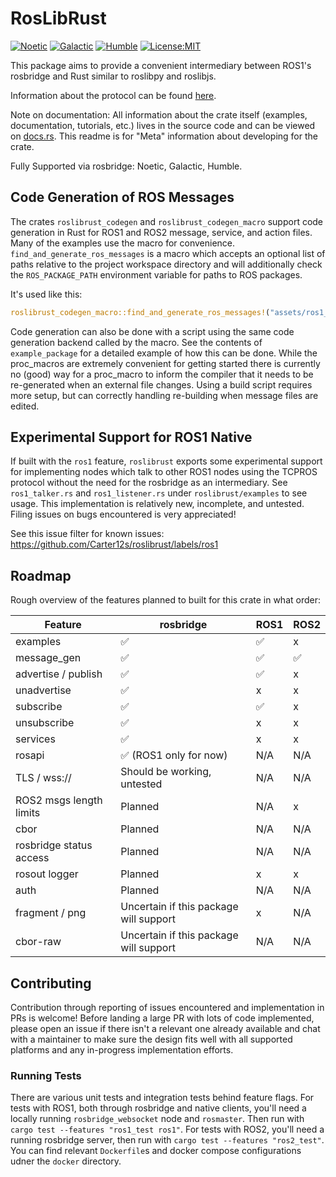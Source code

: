 # RosLibRust
[![Noetic](https://github.com/Carter12s/roslibrust/actions/workflows/noetic.yml/badge.svg)](https://github.com/Carter12s/roslibrust/actions/workflows/noetic.yml)
[![Galactic](https://github.com/Carter12s/roslibrust/actions/workflows/galactic.yml/badge.svg)](https://github.com/Carter12s/roslibrust/actions/workflows/galactic.yml)
[![Humble](https://github.com/Carter12s/roslibrust/actions/workflows/humble.yml/badge.svg)](https://github.com/Carter12s/roslibrust/actions/workflows/humble.yml)
[![License:MIT](https://img.shields.io/badge/License-MIT-yellow.svg)](https://opensource.org/licenses/MIT)

This package aims to provide a convenient intermediary between ROS1's rosbridge and Rust similar to roslibpy and roslibjs.

Information about the protocol can be found [here](https://github.com/RobotWebTools/rosbridge_suite).

Note on documentation:
All information about the crate itself (examples, documentation, tutorials, etc.) lives in the source code and can be viewed on [docs.rs](https://docs.rs/roslibrust).
This readme is for "Meta" information about developing for the crate.

Fully Supported via rosbridge: Noetic, Galactic, Humble.

## Code Generation of ROS Messages

The crates `roslibrust_codegen` and `roslibrust_codegen_macro` support code generation in Rust for ROS1 and ROS2 message, service, and action files. Many of the examples use the macro for convenience. `find_and_generate_ros_messages` is a macro which accepts an optional list of paths relative to the project workspace directory and will additionally check the `ROS_PACKAGE_PATH` environment variable for paths to ROS packages.

It's used like this:
```rust
roslibrust_codegen_macro::find_and_generate_ros_messages!("assets/ros1_common_interfaces/std_msgs");
```

Code generation can also be done with a script using the same code generation backend called by the macro. See the contents of `example_package` for a detailed example of how this can be done. While the proc_macros are extremely convenient for getting started
there is currently no (good) way for a proc_macro to inform the compiler that it needs to be re-generated when an external file
changes. Using a build script requires more setup, but can correctly handling re-building when message files are edited.

## Experimental Support for ROS1 Native

If built with the `ros1` feature, `roslibrust` exports some experimental support for implementing nodes which talk to other ROS1 nodes using the TCPROS protocol without the need for the rosbridge as an intermediary. See `ros1_talker.rs` and `ros1_listener.rs` under `roslibrust/examples` to see usage. This implementation is relatively new, incomplete, and untested. Filing issues on bugs encountered is very appreciated!

See this issue filter for known issues: https://github.com/Carter12s/roslibrust/labels/ros1

## Roadmap

Rough overview of the features planned to built for this crate in what order:

| Feature                      | rosbridge                                                   | ROS1 | ROS2 |
|------------------------------|-------------------------------------------------------------|------|------|
| examples                     | ✅                                                         | ✅   | x    |
| message_gen                  | ✅                                                         | ✅   | ✅  |
| advertise / publish          | ✅                                                         | ✅   | x    |
| unadvertise                  | ✅                                                         | x    | x    |
| subscribe                    | ✅                                                         | ✅   | x    |
| unsubscribe                  | ✅                                                         | x    | x    |
| services                     | ✅                                                         | x    | x    |
| rosapi                       | ✅ (ROS1 only for now)                                     | N/A  | N/A  |
| TLS / wss://                 | Should be working, untested                                 | N/A  | N/A  |
| ROS2 msgs length limits      | Planned                                                     | N/A  | x    |
| cbor                         | Planned                                                     | N/A  | N/A  |
| rosbridge status access      | Planned                                                     | N/A  | N/A  |
| rosout logger                | Planned                                                     | x    | x    |
| auth                         | Planned                                                     | N/A  | N/A  |
| fragment / png               | Uncertain if this package will support                      | x    | N/A  |
| cbor-raw                     | Uncertain if this package will support                      | N/A  | N/A  |


## Contributing

Contribution through reporting of issues encountered and implementation in PRs is welcome! Before landing a large PR with lots of code implemented, please open an issue if there isn't a relevant one already available and chat with a maintainer to make sure the design fits well with all supported platforms and any in-progress implementation efforts.

### Running Tests

There are various unit tests and integration tests behind feature flags. For tests with ROS1, both through rosbridge and native clients, you'll need a locally running `rosbridge_websocket` node and `rosmaster`. Then run with `cargo test --features "ros1_test ros1"`. For tests with ROS2, you'll need a running rosbridge server, then run with `cargo test --features "ros2_test"`. You can find relevant `Dockerfile`s and docker compose configurations udner the `docker` directory.